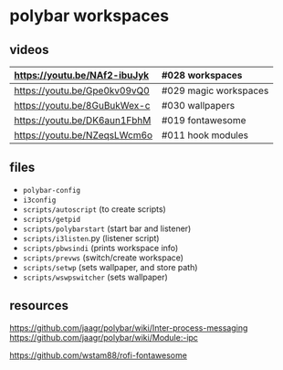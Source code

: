 # polybar workspaces

## videos

https://youtu.be/NAf2-ibuJyk |#028 workspaces
:---|:---
https://youtu.be/Gpe0kv09vQ0 |#029 magic workspaces
https://youtu.be/8GuBukWex-c |#030 wallpapers
https://youtu.be/DK6aun1FbhM |#019 fontawesome
https://youtu.be/NZeqsLWcm6o |#011 hook modules

## files

- `polybar-config`
- `i3config`
- `scripts/autoscript` (to create scripts)
- `scripts/getpid`
- `scripts/polybarstart` (start bar and listener) 
- `scripts/i3listen`.py (listener script) 
- `scripts/pbwsindi` (prints workspace info) 
- `scripts/prevws` (switch/create workspace) 
- `scripts/setwp` (sets wallpaper, and store path) 
- `scripts/wswpswitcher` (sets wallpaper) 

## resources

https://github.com/jaagr/polybar/wiki/Inter-process-messaging
https://github.com/jaagr/polybar/wiki/Module:-ipc

https://github.com/wstam88/rofi-fontawesome

